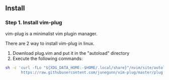 ## Install

### Step 1. Install vim-plug

vim-plug is a minimalist vim plugin manager.

There are 2 way to install vim-plug in linux.

1. Download plug.vim and put it in the "autoload" directory
2. Execute the following commands:

```bash
sh -c 'curl -fLo "${XDG_DATA_HOME:-$HOME/.local/share}"/nvim/site/autoload/plug.vim --create-dirs \
       https://raw.githubusercontent.com/junegunn/vim-plug/master/plug.vim'
```


